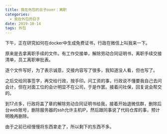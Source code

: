 ```yaml
---
title: 我在外包的日子over：离职
categories:
  - 我在外包的日子
date: 2019-10-14
tags: 外包
---
```


下午，正在研究如何在docker中生成免费证书，行政在微信上叫我来一下。

<!-- more -->

原来是去拿离职手续的文件。有工作交接单，解除劳动合同证明书，离职手续交接清单，员工离职审批表。

逐个文件写好，为了表示诚意，交接内容写了很多，我知道没人看，但也写了。

之后交给同事签字，再交给行政，按手印。问工资的事，行政说不懂要我自己去问会计，但在对面工位的会计明显不在公司，于是作罢。接着问社保，回复说会帮交的。  

到17点多，行政将盖了章的解除劳动合同证明书给我，接着开始退微信群，删除后台web账号，删除服务器的ssh允许主机IP，然后跟同事说了代码仓库的事，预计明晚再删除。  

由于之前已经慢慢将东西拿走了，所以剩下的东西不多。
